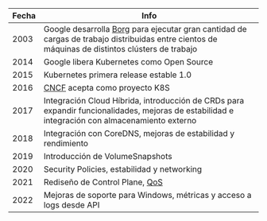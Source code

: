 |Fecha|Info  
|---|---|
|2003|Google desarrolla [Borg](https://research.google/pubs/pub43438/) para ejecutar gran cantidad de cargas de trabajo distribuidas entre cientos de máquinas de distintos clústers de trabajo| 
|2014|Google libera Kubernetes como Open Source   | 
|2015|Kubernetes primera release estable 1.0   |
|2016|[CNCF](https://www.cncf.io/blog/2016/07/21/happy-1st-birthday-kubernetes/) acepta como proyecto K8S    | 
|2017|Integración Cloud Híbrida, introducción de CRDs para expandir funcionalidades, mejoras de estabilidad e integración con almacenamiento externo   | 
|2018|Integración con CoreDNS, mejoras de estabilidad y rendimiento|
|2019|Introducción de VolumeSnapshots|
|2020|Security Policies, estabilidad y networking|
|2021|Rediseño de Control Plane, [QoS](https://kubernetes.io/docs/tasks/configure-pod-container/quality-service-pod/)|
|2022|Mejoras de soporte para Windows, métricas y acceso a logs desde API|
